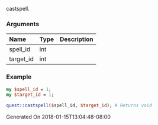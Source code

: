 castspell.
### Arguments
**Name**|**Type**|**Description**
:---|:---|:---
spell_id|int|
target_id|int|

### Example

```perl
my $spell_id = 1;
my $target_id = 1;

quest::castspell($spell_id, $target_id); # Returns void
```


Generated On 2018-01-15T13:04:48-08:00